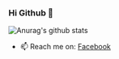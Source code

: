 ### Hi Github 👋

![Anurag's github stats](https://github-readme-stats.vercel.app/api?username=szczot3k&count_private=true)


- 📫 Reach me on: [Facebook](https://www.facebook.com/fkszczot/)
